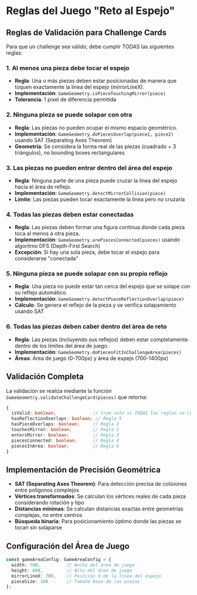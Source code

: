 # Reglas del Juego "Reto al Espejo"

## Reglas de Validación para Challenge Cards

Para que un challenge sea válido, debe cumplir TODAS las siguientes reglas:

### 1. Al menos una pieza debe tocar el espejo
- **Regla**: Una o más piezas deben estar posicionadas de manera que toquen exactamente la línea del espejo (mirrorLineX).
- **Implementación**: `GameGeometry.isPieceTouchingMirror(piece)`
- **Tolerancia**: 1 pixel de diferencia permitida

### 2. Ninguna pieza se puede solapar con otra
- **Regla**: Las piezas no pueden ocupar el mismo espacio geométrico.
- **Implementación**: `GameGeometry.doPiecesOverlap(piece1, piece2)` usando SAT (Separating Axes Theorem)
- **Geometría**: Se considera la forma real de las piezas (cuadrado + 3 triángulos), no bounding boxes rectangulares

### 3. Las piezas no pueden entrar dentro del área del espejo
- **Regla**: Ninguna parte de una pieza puede cruzar la línea del espejo hacia el área de reflejo.
- **Implementación**: `GameGeometry.detectMirrorCollision(piece)`
- **Límite**: Las piezas pueden tocar exactamente la línea pero no cruzarla

### 4. Todas las piezas deben estar conectadas
- **Regla**: Las piezas deben formar una figura continua donde cada pieza toca al menos a otra pieza.
- **Implementación**: `GameGeometry.arePiecesConnected(pieces)` usando algoritmo DFS (Depth-First Search)
- **Excepción**: Si hay una sola pieza, debe tocar el espejo para considerarse "conectada"

### 5. Ninguna pieza se puede solapar con su propio reflejo
- **Regla**: Una pieza no puede estar tan cerca del espejo que se solape con su reflejo automático.
- **Implementación**: `GameGeometry.detectPieceReflectionOverlap(piece)`
- **Cálculo**: Se genera el reflejo de la pieza y se verifica solapamiento usando SAT

### 6. Todas las piezas deben caber dentro del área de reto
- **Regla**: Las piezas (incluyendo sus reflejos) deben estar completamente dentro de los límites del área de juego.
- **Implementación**: `GameGeometry.doPiecesFitInChallengeArea(pieces)`
- **Áreas**: Área de juego (0-700px) y área de espejo (700-1400px)

## Validación Completa

La validación se realiza mediante la función `GameGeometry.validateChallengeCard(pieces)` que retorna:

```typescript
{
  isValid: boolean;              // true solo si TODAS las reglas se cumplen
  hasReflectionOverlaps: boolean; // Regla 5
  hasPieceOverlaps: boolean;     // Regla 2
  touchesMirror: boolean;        // Regla 1
  entersMirror: boolean;         // Regla 3
  piecesConnected: boolean;      // Regla 4
  piecesInArea: boolean;         // Regla 6
}
```

## Implementación de Precisión Geométrica

- **SAT (Separating Axes Theorem)**: Para detección precisa de colisiones entre polígonos complejos
- **Vértices transformados**: Se calculan los vértices reales de cada pieza considerando rotación y tipo
- **Distancias mínimas**: Se calculan distancias exactas entre geometrías complejas, no entre centros
- **Búsqueda binaria**: Para posicionamiento óptimo donde las piezas se tocan sin solaparse

## Configuración del Área de Juego

```typescript
const gameAreaConfig: GameAreaConfig = {
  width: 700,          // Ancho del área de juego
  height: 600,         // Alto del área de juego
  mirrorLineX: 700,    // Posición X de la línea del espejo
  pieceSize: 100       // Tamaño base de las piezas
};
```